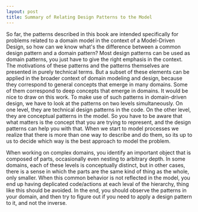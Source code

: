 ```yaml
---
layout: post
title: Summary of Relating Design Patterns to the Model
---
```


So far, the patterns described in this book are intended specifically for problems related to a domain model in the context of a Model-Driven Design, so how can we know what's the difference between a common design pattern and a domain pattern? Most design patterns can be used as domain patterns, you just have to give the right emphasis in the context. The motivations of these patterns and the patterns themselves are presented in purely technical terms. But a subset of these elements can be applied in the broader context of domain modeling and design, because they correspond to general concepts that emerge in many domains. Some of them correspond to deep concepts that emerge in domains. It would be nice to draw on this work. To make use of such patterns in domain-driven design, we have to look at the patterns on two levels simultaneously. On one level, they are technical design patterns in the code. On the other level, they are conceptual patterns in the model. So you have to be aware that what matters is the concept that you are trying to represent, and the design patterns can help you with that. When we start to model processes we realize that there is more than one way to describe and do them, so its up to us to decide which way is the best approach to model the problem.

When working on complex domains, you identify an important object that is composed of parts, occasionally even nesting to arbitrary depth. In some domains, each of these levels is conceptually distinct, but in other cases, there is a sense in which the parts are the same kind of thing as the whole, only smaller. When this common behavior is not reflected in the model, you end up having deplicated code/actions at each leval of the hierarchy, thing like this should be avoided. In the end, you should observe the patterns in your domain, and then try to figure out if you need to apply a design pattern to it, and not the inverse.
